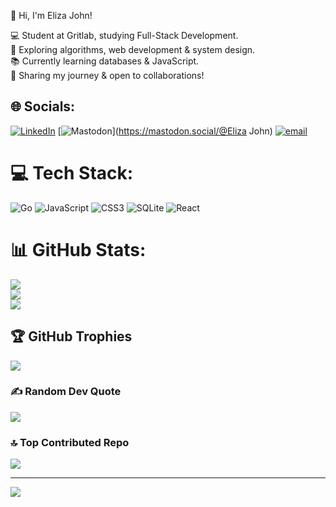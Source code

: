 👋 Hi, I'm Eliza John!

💻 Student at Gritlab, studying Full-Stack Development.<br>
🚀 Exploring algorithms, web development & system design.<br>
📚 Currently learning databases & JavaScript.<br>
📝 Sharing my journey & open to collaborations!<br>


## 🌐 Socials:
[![LinkedIn](https://img.shields.io/badge/LinkedIn-%230077B5.svg?logo=linkedin&logoColor=white)](https://linkedin.com/in/https://www.linkedin.com/in/eliza-john-a83747350) [![Mastodon](https://img.shields.io/badge/-MASTODON-%232B90D9?logo=mastodon&logoColor=white)](https://mastodon.social/@Eliza John) [![email](https://img.shields.io/badge/Email-D14836?logo=gmail&logoColor=white)](mailto:ejmilli03@gmail.com) 

# 💻 Tech Stack:
![Go](https://img.shields.io/badge/go-%2300ADD8.svg?style=for-the-badge&logo=go&logoColor=white) ![JavaScript](https://img.shields.io/badge/javascript-%23323330.svg?style=for-the-badge&logo=javascript&logoColor=%23F7DF1E) ![CSS3](https://img.shields.io/badge/css3-%231572B6.svg?style=for-the-badge&logo=css3&logoColor=white) ![SQLite](https://img.shields.io/badge/sqlite-%2307405e.svg?style=for-the-badge&logo=sqlite&logoColor=white) ![React](https://img.shields.io/badge/react-%2320232a.svg?style=for-the-badge&logo=react&logoColor=%2361DAFB)
# 📊 GitHub Stats:
![](https://github-readme-stats.vercel.app/api?username=ejmilli&theme=gruvbox&hide_border=false&include_all_commits=true&count_private=false)<br/>
![](https://nirzak-streak-stats.vercel.app/?user=ejmilli&theme=gruvbox&hide_border=false)<br/>
![](https://github-readme-stats.vercel.app/api/top-langs/?username=ejmilli&theme=gruvbox&hide_border=false&include_all_commits=true&count_private=false&layout=compact)

## 🏆 GitHub Trophies
![](https://github-profile-trophy.vercel.app/?username=ejmilli&theme=radical&no-frame=false&no-bg=true&margin-w=4)

### ✍️ Random Dev Quote
![](https://quotes-github-readme.vercel.app/api?type=horizontal&theme=radical)

### 🔝 Top Contributed Repo
![](https://github-contributor-stats.vercel.app/api?username=ejmilli&limit=5&theme=gruvbox&combine_all_yearly_contributions=true)

---
[![](https://visitcount.itsvg.in/api?id=ejmilli&icon=0&color=0)](https://visitcount.itsvg.in)

<!-- Proudly created with GPRM ( https://gprm.itsvg.in ) -->
